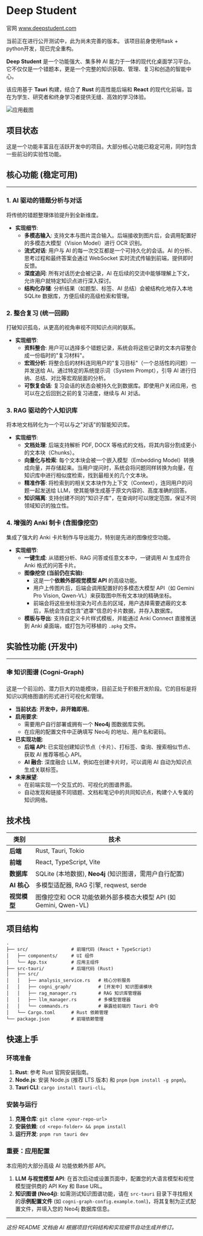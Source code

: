 # Deep Student

官网 www.deepstudent.com

当前正在进行公开测试中，此为尚未完善的版本。
该项目前身使用flask + python开发，现已完全重构。

**Deep Student** 是一个功能强大、集多种 AI 能力于一体的现代化桌面学习平台。它不仅仅是一个错题本，更是一个完整的知识获取、管理、复习和创造的智能中心。

该应用基于 **Tauri** 构建，结合了 **Rust** 的高性能后端和 **React** 的现代化前端，旨在为学生、研究者和终身学习者提供无缝、高效的学习体验。

![应用截图](https://raw.githubusercontent.com/000haoji/deep-student-docs/main/screenshots/main-interface.png)

## 项目状态

这是一个功能丰富且在活跃开发中的项目。大部分核心功能已稳定可用，同时包含一些前沿的实验性功能。

## 核心功能 (稳定可用)

---

### 1. AI 驱动的错题分析与对话

将传统的错题整理体验提升到全新维度。

*   **实现细节**:
    *   **多模态输入**: 支持文本与图片混合输入。后端接收到图片后，会调用配置好的多模态大模型（Vision Model）进行 OCR 识别。
    *   **流式对话**: 用户与 AI 的每一次交互都是一个可持久化的会话。AI 的分析、思考过程和最终答案会通过 WebSocket 实时流式传输到前端，提供即时反馈。
    *   **深度追问**: 所有对话历史会被记录，AI 在后续的交流中能够理解上下文，允许用户就特定知识点进行深入探讨。
    *   **结构化存储**: 分析结果（如题型、标签、AI 总结）会被结构化地存入本地 SQLite 数据库，方便后续的高级检索和管理。

### 2. 整合复习 (统一回顾)

打破知识孤岛，从更高的视角审视不同知识点间的联系。

*   **实现细节**:
    *   **资料整合**: 用户可以选择多个错题记录，系统会将这些记录的文本内容整合成一份临时的"复习材料"。
    *   **宏观分析**: 将整合后的材料连同用户的"复习目标"（一个总括性的问题）一并发送给 AI。通过特定的系统提示词（System Prompt），引导 AI 进行归纳、总结、对比等宏观层面的分析。
    *   **可恢复会话**: 复习会话的状态会被持久化到数据库。即使用户关闭应用，也可以在之后回到之前的复习进度，继续与 AI 对话。

### 3. RAG 驱动的个人知识库

将本地文档转化为一个可以与之"对话"的智能知识库。

*   **实现细节**:
    *   **文档处理**: 后端支持解析 PDF, DOCX 等格式的文档，将其内容分割成更小的文本块（Chunks）。
    *   **向量化与检索**: 每个文本块会被一个嵌入模型（Embedding Model）转换成向量，并存储起来。当用户提问时，系统会将问题同样转换为向量，在知识库中进行相似度检索，找到最相关的几个文本块。
    *   **精准作答**: 将检索到的相关文本块作为上下文（Context），连同用户的问题一起发送给 LLM，使其能够生成基于原文内容的、高度准确的回答。
    *   **知识隔离**: 支持创建不同的"知识子库"，在查询时可以限定范围，保证不同领域知识的独立性。

### 4. 增强的 Anki 制卡 (含图像挖空)

集成了强大的 Anki 卡片制作与导出能力，特别是先进的图像挖空功能。

*   **实现细节**:
    *   **一键生成**: 从错题分析、RAG 问答或任意文本中，一键调用 AI 生成符合 Anki 格式的问答卡片。
    *   **图像挖空 (当前仍在实验)**:
        *   这是一个**依赖外部视觉模型 API** 的高级功能。
        *   用户上传图片后，后端会调用配置好的多模态大模型 API（如 Gemini Pro Vision, Qwen-VL）来获取图中所有文本块的精确坐标。
        *   前端会将这些坐标渲染为可点击的区域，用户选择需要遮蔽的文本后，系统会生成包含"遮罩"信息的卡片数据，并存入数据库。
    *   **模板与导出**: 支持自定义卡片样式模板，并能通过 Anki Connect 直接推送到 Anki 桌面端，或打包为可移植的 `.apkg` 文件。

## 实验性功能 (开发中)

---

### 🕸️ 知识图谱 (Cogni-Graph)

这是一个前沿的、潜力巨大的功能模块，目前正处于积极开发阶段。它的目标是将知识以网络图谱的形式进行可视化和管理。

*   **当前状态**: **开发中，非开箱即用**。
*   **启用要求**:
    *   需要用户自行部署或拥有一个 **Neo4j** 图数据库实例。
    *   在应用的配置文件中正确填写 Neo4j 的地址、用户名和密码。
*   **已实现功能**:
    *   **后端 API**: 已实现创建知识节点（卡片）、打标签、查询、搜索相似节点、获取 AI 推荐等核心 API。
    *   **AI 融合**: 深度融合 LLM，例如在创建卡片时，可以调用 AI 自动为知识点生成关联标签。
*   **未来展望**:
    *   在前端实现一个交互式的、可视化的图谱界面。
    *   自动发现和链接不同错题、文档和笔记中的共同知识点，构建个人专属的知识网络。

## 技术栈

| 类别       | 技术                                             |
| ---------- | ---------------------------------------------- |
| **后端**   | Rust, Tauri, Tokio                             |
| **前端**   | React, TypeScript, Vite                        |
| **数据库** | SQLite (本地数据), **Neo4j** (知识图谱，需用户自行配置)        |
| **AI 核心**  | 多模型适配器, RAG 引擎, reqwest, serde                 |
| **视觉模型** | 图像挖空和 OCR 功能依赖外部多模态大模型 API (如 Gemini, Qwen-VL) |

## 项目结构

```
.
├── src/                # 前端代码 (React + TypeScript)
│   ├── components/     # UI 组件
│   └── App.tsx         # 应用主组件
├── src-tauri/          # 后端代码 (Rust)
│   ├── src/
│   │   ├── analysis_service.rs   # 核心分析服务
│   │   ├── cogni_graph/          # [开发中] 知识图谱模块
│   │   ├── rag_manager.rs        # RAG 知识库管理器
│   │   ├── llm_manager.rs        # 多模型管理器
│   │   └── commands.rs           # 暴露给前端的 Tauri 命令
│   └── Cargo.toml      # Rust 依赖管理
└── package.json        # 前端依赖管理

```

## 快速上手

### 环境准备

1.  **Rust**: 参考 Rust 官网安装指南。
2.  **Node.js**: 安装 Node.js (推荐 LTS 版本) 和 `pnpm` (`npm install -g pnpm`)。
3.  **Tauri CLI**: `cargo install tauri-cli`。

### 安装与运行

1.  **克隆仓库**: `git clone <your-repo-url>`
2.  **安装依赖**: `cd <repo-folder> && pnpm install`
3.  **运行开发**: `pnpm run tauri dev`

### **重要：应用配置**

本应用的大部分高级 AI 功能依赖外部 API。

1.  **LLM 与视觉模型 API**: 在首次启动或设置页面中，配置您的大语言模型和视觉模型提供商的 API Key 和 Base URL。
2.  **知识图谱 (Neo4j)**: 如需测试知识图谱功能，请在 `src-tauri` 目录下寻找相关的**示例配置文件** (如 `cogni-graph-config.example.toml`)，将其复制为正式配置文件，并填入您的 Neo4j 数据库信息。

---

_这份 README 文档由 AI 根据项目代码结构和实现细节自动生成并修订。_ 
